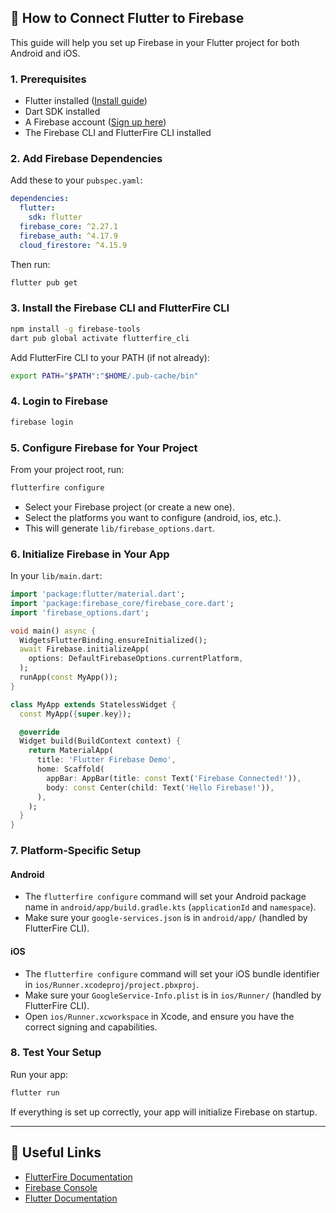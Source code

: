 ## 🚀 How to Connect Flutter to Firebase

This guide will help you set up Firebase in your Flutter project for both Android and iOS.

### 1. Prerequisites

- Flutter installed ([Install guide](https://docs.flutter.dev/get-started/install))
- Dart SDK installed
- A Firebase account ([Sign up here](https://firebase.google.com/))
- The Firebase CLI and FlutterFire CLI installed

### 2. Add Firebase Dependencies

Add these to your `pubspec.yaml`:

```yaml
dependencies:
  flutter:
    sdk: flutter
  firebase_core: ^2.27.1
  firebase_auth: ^4.17.9
  cloud_firestore: ^4.15.9
```

Then run:

```sh
flutter pub get
```

### 3. Install the Firebase CLI and FlutterFire CLI

```sh
npm install -g firebase-tools
dart pub global activate flutterfire_cli
```

Add FlutterFire CLI to your PATH (if not already):

```sh
export PATH="$PATH":"$HOME/.pub-cache/bin"
```

### 4. Login to Firebase

```sh
firebase login
```

### 5. Configure Firebase for Your Project

From your project root, run:

```sh
flutterfire configure
```

- Select your Firebase project (or create a new one).
- Select the platforms you want to configure (android, ios, etc.).
- This will generate `lib/firebase_options.dart`.

### 6. Initialize Firebase in Your App

In your `lib/main.dart`:

```dart
import 'package:flutter/material.dart';
import 'package:firebase_core/firebase_core.dart';
import 'firebase_options.dart';

void main() async {
  WidgetsFlutterBinding.ensureInitialized();
  await Firebase.initializeApp(
    options: DefaultFirebaseOptions.currentPlatform,
  );
  runApp(const MyApp());
}

class MyApp extends StatelessWidget {
  const MyApp({super.key});

  @override
  Widget build(BuildContext context) {
    return MaterialApp(
      title: 'Flutter Firebase Demo',
      home: Scaffold(
        appBar: AppBar(title: const Text('Firebase Connected!')),
        body: const Center(child: Text('Hello Firebase!')),
      ),
    );
  }
}
```

### 7. Platform-Specific Setup

#### Android

- The `flutterfire configure` command will set your Android package name in `android/app/build.gradle.kts` (`applicationId` and `namespace`).
- Make sure your `google-services.json` is in `android/app/` (handled by FlutterFire CLI).

#### iOS

- The `flutterfire configure` command will set your iOS bundle identifier in `ios/Runner.xcodeproj/project.pbxproj`.
- Make sure your `GoogleService-Info.plist` is in `ios/Runner/` (handled by FlutterFire CLI).
- Open `ios/Runner.xcworkspace` in Xcode, and ensure you have the correct signing and capabilities.

### 8. Test Your Setup

Run your app:

```sh
flutter run
```

If everything is set up correctly, your app will initialize Firebase on startup.

---

## 🔗 Useful Links

- [FlutterFire Documentation](https://firebase.flutter.dev/docs/overview)
- [Firebase Console](https://console.firebase.google.com/)
- [Flutter Documentation](https://docs.flutter.dev/)
